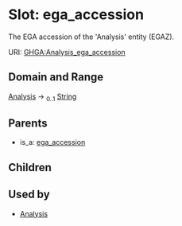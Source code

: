 
# Slot: ega_accession


The EGA accession of the 'Analysis' entity (EGAZ).

URI: [GHGA:Analysis_ega_accession](https://w3id.org/GHGA/Analysis_ega_accession)


## Domain and Range

[Analysis](Analysis.md) &#8594;  <sub>0..1</sub> [String](types/String.md)

## Parents

 *  is_a: [ega_accession](ega_accession.md)

## Children


## Used by

 * [Analysis](Analysis.md)
